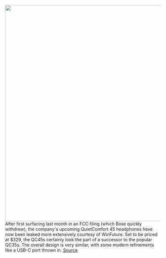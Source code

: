 <img src='https://cdn.vox-cdn.com/thumbor/UW49Wg2b7Z_egJbNxWsazrHWyOo=/0x0:1025x683/1200x800/filters:focal(245x346:409x510)/cdn.vox-cdn.com/uploads/chorus_image/image/69737200/1DCA3BF9_1097_47CE_BF94_B3A57331EC07.0.jpeg' width='700px' /><br/>
After first surfacing last month in an FCC filing (which Bose quickly withdrew), the company's upcoming QuietComfort 45 headphones have now been leaked more extensively courtesy of WinFuture. Set to be priced at $329, the QC45s certainly look the part of a successor to the popular QC35s. The overall design is very similar, with some modern refinements like a USB-C port thrown in.
<a href='https://www.theverge.com/2021/8/17/22628896/bose-quietcomfort-qc-45-headphones-leak-features'> Source <a/>